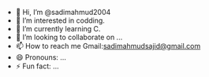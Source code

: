 - 👋 Hi, I’m @sadimahmud2004
- 👀 I’m interested in codding.
- 🌱 I’m currently learning C.
- 💞️ I’m looking to collaborate on ...
- 📫 How to reach me Gmail:sadimahmudsajid@gmail.com
- 😄 Pronouns: ...
- ⚡ Fun fact: ...

<!---
sadimahmud2004/sadimahmud2004 is a ✨ special ✨ repository because its `README.md` (this file) appears on your GitHub profile.
You can click the Preview link to take a look at your changes.
--->
